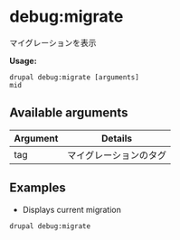 # debug:migrate
マイグレーションを表示

**Usage:**
```
drupal debug:migrate [arguments]
mid
```

## Available arguments
Argument | Details
---------|-------------
tag | マイグレーションのタグ

## Examples
* Displays current migration
```
drupal debug:migrate
```
